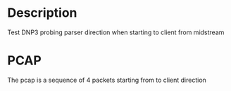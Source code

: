# Description

Test DNP3 probing parser direction when starting to client from midstream

# PCAP

The pcap is a sequence of 4 packets starting from to client direction
